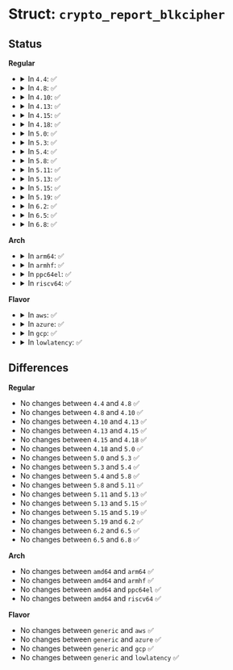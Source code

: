 # Struct: <code>crypto_report_blkcipher</code>

## Status
<b>Regular</b>
<ul>
<li>
<details>
<summary>In <code>4.4</code>: ✅</summary>

```c
struct crypto_report_blkcipher {
    char type[64];
    char geniv[64];
    unsigned int blocksize;
    unsigned int min_keysize;
    unsigned int max_keysize;
    unsigned int ivsize;
};
```
</details>
</li>
<li>
<details>
<summary>In <code>4.8</code>: ✅</summary>

```c
struct crypto_report_blkcipher {
    char type[64];
    char geniv[64];
    unsigned int blocksize;
    unsigned int min_keysize;
    unsigned int max_keysize;
    unsigned int ivsize;
};
```
</details>
</li>
<li>
<details>
<summary>In <code>4.10</code>: ✅</summary>

```c
struct crypto_report_blkcipher {
    char type[64];
    char geniv[64];
    unsigned int blocksize;
    unsigned int min_keysize;
    unsigned int max_keysize;
    unsigned int ivsize;
};
```
</details>
</li>
<li>
<details>
<summary>In <code>4.13</code>: ✅</summary>

```c
struct crypto_report_blkcipher {
    char type[64];
    char geniv[64];
    unsigned int blocksize;
    unsigned int min_keysize;
    unsigned int max_keysize;
    unsigned int ivsize;
};
```
</details>
</li>
<li>
<details>
<summary>In <code>4.15</code>: ✅</summary>

```c
struct crypto_report_blkcipher {
    char type[64];
    char geniv[64];
    unsigned int blocksize;
    unsigned int min_keysize;
    unsigned int max_keysize;
    unsigned int ivsize;
};
```
</details>
</li>
<li>
<details>
<summary>In <code>4.18</code>: ✅</summary>

```c
struct crypto_report_blkcipher {
    char type[64];
    char geniv[64];
    unsigned int blocksize;
    unsigned int min_keysize;
    unsigned int max_keysize;
    unsigned int ivsize;
};
```
</details>
</li>
<li>
<details>
<summary>In <code>5.0</code>: ✅</summary>

```c
struct crypto_report_blkcipher {
    char type[64];
    char geniv[64];
    unsigned int blocksize;
    unsigned int min_keysize;
    unsigned int max_keysize;
    unsigned int ivsize;
};
```
</details>
</li>
<li>
<details>
<summary>In <code>5.3</code>: ✅</summary>

```c
struct crypto_report_blkcipher {
    char type[64];
    char geniv[64];
    unsigned int blocksize;
    unsigned int min_keysize;
    unsigned int max_keysize;
    unsigned int ivsize;
};
```
</details>
</li>
<li>
<details>
<summary>In <code>5.4</code>: ✅</summary>

```c
struct crypto_report_blkcipher {
    char type[64];
    char geniv[64];
    unsigned int blocksize;
    unsigned int min_keysize;
    unsigned int max_keysize;
    unsigned int ivsize;
};
```
</details>
</li>
<li>
<details>
<summary>In <code>5.8</code>: ✅</summary>

```c
struct crypto_report_blkcipher {
    char type[64];
    char geniv[64];
    unsigned int blocksize;
    unsigned int min_keysize;
    unsigned int max_keysize;
    unsigned int ivsize;
};
```
</details>
</li>
<li>
<details>
<summary>In <code>5.11</code>: ✅</summary>

```c
struct crypto_report_blkcipher {
    char type[64];
    char geniv[64];
    unsigned int blocksize;
    unsigned int min_keysize;
    unsigned int max_keysize;
    unsigned int ivsize;
};
```
</details>
</li>
<li>
<details>
<summary>In <code>5.13</code>: ✅</summary>

```c
struct crypto_report_blkcipher {
    char type[64];
    char geniv[64];
    unsigned int blocksize;
    unsigned int min_keysize;
    unsigned int max_keysize;
    unsigned int ivsize;
};
```
</details>
</li>
<li>
<details>
<summary>In <code>5.15</code>: ✅</summary>

```c
struct crypto_report_blkcipher {
    char type[64];
    char geniv[64];
    unsigned int blocksize;
    unsigned int min_keysize;
    unsigned int max_keysize;
    unsigned int ivsize;
};
```
</details>
</li>
<li>
<details>
<summary>In <code>5.19</code>: ✅</summary>

```c
struct crypto_report_blkcipher {
    char type[64];
    char geniv[64];
    unsigned int blocksize;
    unsigned int min_keysize;
    unsigned int max_keysize;
    unsigned int ivsize;
};
```
</details>
</li>
<li>
<details>
<summary>In <code>6.2</code>: ✅</summary>

```c
struct crypto_report_blkcipher {
    char type[64];
    char geniv[64];
    unsigned int blocksize;
    unsigned int min_keysize;
    unsigned int max_keysize;
    unsigned int ivsize;
};
```
</details>
</li>
<li>
<details>
<summary>In <code>6.5</code>: ✅</summary>

```c
struct crypto_report_blkcipher {
    char type[64];
    char geniv[64];
    unsigned int blocksize;
    unsigned int min_keysize;
    unsigned int max_keysize;
    unsigned int ivsize;
};
```
</details>
</li>
<li>
<details>
<summary>In <code>6.8</code>: ✅</summary>

```c
struct crypto_report_blkcipher {
    char type[64];
    char geniv[64];
    unsigned int blocksize;
    unsigned int min_keysize;
    unsigned int max_keysize;
    unsigned int ivsize;
};
```
</details>
</li>
</ul>
<b>Arch</b>
<ul>
<li>
<details>
<summary>In <code>arm64</code>: ✅</summary>

```c
struct crypto_report_blkcipher {
    char type[64];
    char geniv[64];
    unsigned int blocksize;
    unsigned int min_keysize;
    unsigned int max_keysize;
    unsigned int ivsize;
};
```
</details>
</li>
<li>
<details>
<summary>In <code>armhf</code>: ✅</summary>

```c
struct crypto_report_blkcipher {
    char type[64];
    char geniv[64];
    unsigned int blocksize;
    unsigned int min_keysize;
    unsigned int max_keysize;
    unsigned int ivsize;
};
```
</details>
</li>
<li>
<details>
<summary>In <code>ppc64el</code>: ✅</summary>

```c
struct crypto_report_blkcipher {
    char type[64];
    char geniv[64];
    unsigned int blocksize;
    unsigned int min_keysize;
    unsigned int max_keysize;
    unsigned int ivsize;
};
```
</details>
</li>
<li>
<details>
<summary>In <code>riscv64</code>: ✅</summary>

```c
struct crypto_report_blkcipher {
    char type[64];
    char geniv[64];
    unsigned int blocksize;
    unsigned int min_keysize;
    unsigned int max_keysize;
    unsigned int ivsize;
};
```
</details>
</li>
</ul>
<b>Flavor</b>
<ul>
<li>
<details>
<summary>In <code>aws</code>: ✅</summary>

```c
struct crypto_report_blkcipher {
    char type[64];
    char geniv[64];
    unsigned int blocksize;
    unsigned int min_keysize;
    unsigned int max_keysize;
    unsigned int ivsize;
};
```
</details>
</li>
<li>
<details>
<summary>In <code>azure</code>: ✅</summary>

```c
struct crypto_report_blkcipher {
    char type[64];
    char geniv[64];
    unsigned int blocksize;
    unsigned int min_keysize;
    unsigned int max_keysize;
    unsigned int ivsize;
};
```
</details>
</li>
<li>
<details>
<summary>In <code>gcp</code>: ✅</summary>

```c
struct crypto_report_blkcipher {
    char type[64];
    char geniv[64];
    unsigned int blocksize;
    unsigned int min_keysize;
    unsigned int max_keysize;
    unsigned int ivsize;
};
```
</details>
</li>
<li>
<details>
<summary>In <code>lowlatency</code>: ✅</summary>

```c
struct crypto_report_blkcipher {
    char type[64];
    char geniv[64];
    unsigned int blocksize;
    unsigned int min_keysize;
    unsigned int max_keysize;
    unsigned int ivsize;
};
```
</details>
</li>
</ul>

## Differences
<b>Regular</b>
<ul>
<li>
No changes between <code>4.4</code> and <code>4.8</code> ✅
</li>
<li>
No changes between <code>4.8</code> and <code>4.10</code> ✅
</li>
<li>
No changes between <code>4.10</code> and <code>4.13</code> ✅
</li>
<li>
No changes between <code>4.13</code> and <code>4.15</code> ✅
</li>
<li>
No changes between <code>4.15</code> and <code>4.18</code> ✅
</li>
<li>
No changes between <code>4.18</code> and <code>5.0</code> ✅
</li>
<li>
No changes between <code>5.0</code> and <code>5.3</code> ✅
</li>
<li>
No changes between <code>5.3</code> and <code>5.4</code> ✅
</li>
<li>
No changes between <code>5.4</code> and <code>5.8</code> ✅
</li>
<li>
No changes between <code>5.8</code> and <code>5.11</code> ✅
</li>
<li>
No changes between <code>5.11</code> and <code>5.13</code> ✅
</li>
<li>
No changes between <code>5.13</code> and <code>5.15</code> ✅
</li>
<li>
No changes between <code>5.15</code> and <code>5.19</code> ✅
</li>
<li>
No changes between <code>5.19</code> and <code>6.2</code> ✅
</li>
<li>
No changes between <code>6.2</code> and <code>6.5</code> ✅
</li>
<li>
No changes between <code>6.5</code> and <code>6.8</code> ✅
</li>
</ul>
<b>Arch</b>
<ul>
<li>
No changes between <code>amd64</code> and <code>arm64</code> ✅
</li>
<li>
No changes between <code>amd64</code> and <code>armhf</code> ✅
</li>
<li>
No changes between <code>amd64</code> and <code>ppc64el</code> ✅
</li>
<li>
No changes between <code>amd64</code> and <code>riscv64</code> ✅
</li>
</ul>
<b>Flavor</b>
<ul>
<li>
No changes between <code>generic</code> and <code>aws</code> ✅
</li>
<li>
No changes between <code>generic</code> and <code>azure</code> ✅
</li>
<li>
No changes between <code>generic</code> and <code>gcp</code> ✅
</li>
<li>
No changes between <code>generic</code> and <code>lowlatency</code> ✅
</li>
</ul>
